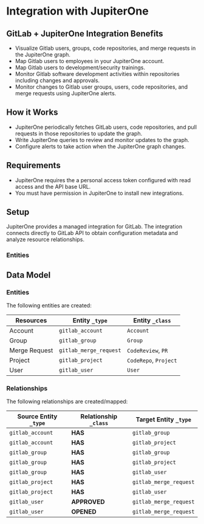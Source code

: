 # Integration with JupiterOne

## GitLab + JupiterOne Integration Benefits

- Visualize Gitlab users, groups, code repositories, and merge requests in the
  JupiterOne graph.
- Map Gitlab users to employees in your JupiterOne account.
- Map Gitlab users to development/security trainings.
- Monitor Gitlab software development activities within repositories including
  changes and approvals.
- Monitor changes to Gitlab user groups, users, code repositories, and merge
  requests using JupiterOne alerts.

## How it Works

- JupiterOne periodically fetches GitLab users, code repositories, and
 pull requests in those repositories to update the graph.
- Write JupiterOne queries to review and monitor updates to the graph.
- Configure alerts to take action when the JupiterOne graph changes.

## Requirements

- JupiterOne requires the a personal access token configured with read access and the API base URL.
- You must have permission in JupiterOne to install new integrations.

## Setup

JupiterOne provides a managed integration for GitLab. The integration connects
directly to GitLab API to obtain configuration metadata and analyze resource
relationships.

### Entities

<!-- {J1_DOCUMENTATION_MARKER_START} -->
<!--
********************************************************************************
NOTE: ALL OF THE FOLLOWING DOCUMENTATION IS GENERATED USING THE
"j1-integration document" COMMAND. DO NOT EDIT BY HAND! PLEASE SEE THE DEVELOPER
DOCUMENTATION FOR USAGE INFORMATION:

https://github.com/JupiterOne/sdk/blob/master/docs/integrations/development.md
********************************************************************************
-->

## Data Model

### Entities

The following entities are created:

| Resources     | Entity `_type`         | Entity `_class`       |
| ------------- | ---------------------- | --------------------- |
| Account       | `gitlab_account`       | `Account`             |
| Group         | `gitlab_group`         | `Group`               |
| Merge Request | `gitlab_merge_request` | `CodeReview`, `PR`    |
| Project       | `gitlab_project`       | `CodeRepo`, `Project` |
| User          | `gitlab_user`          | `User`                |

### Relationships

The following relationships are created/mapped:

| Source Entity `_type` | Relationship `_class` | Target Entity `_type`  |
| --------------------- | --------------------- | ---------------------- |
| `gitlab_account`      | **HAS**               | `gitlab_group`         |
| `gitlab_account`      | **HAS**               | `gitlab_project`       |
| `gitlab_group`        | **HAS**               | `gitlab_group`         |
| `gitlab_group`        | **HAS**               | `gitlab_project`       |
| `gitlab_group`        | **HAS**               | `gitlab_user`          |
| `gitlab_project`      | **HAS**               | `gitlab_merge_request` |
| `gitlab_project`      | **HAS**               | `gitlab_user`          |
| `gitlab_user`         | **APPROVED**          | `gitlab_merge_request` |
| `gitlab_user`         | **OPENED**            | `gitlab_merge_request` |

<!--
********************************************************************************
END OF GENERATED DOCUMENTATION AFTER BELOW MARKER
********************************************************************************
-->
<!-- {J1_DOCUMENTATION_MARKER_END} -->
